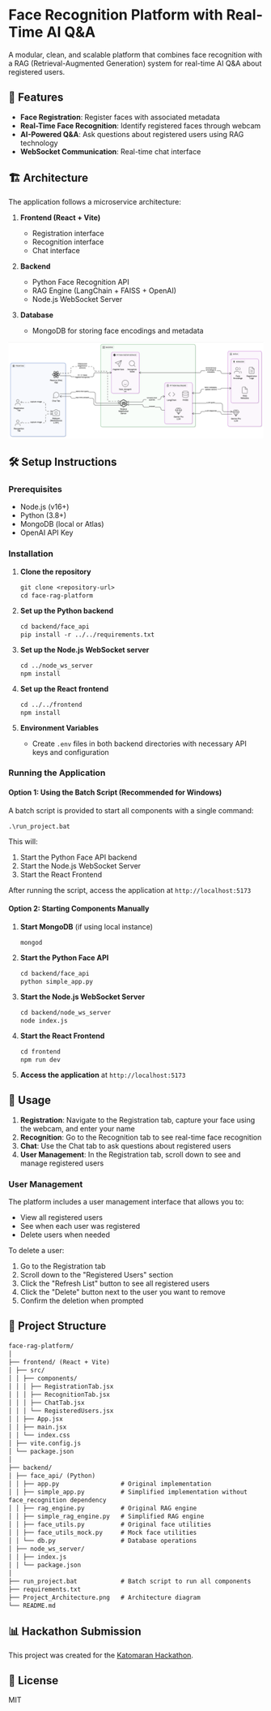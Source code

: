 # Face Recognition Platform with Real-Time AI Q&A

A modular, clean, and scalable platform that combines face recognition with a RAG (Retrieval-Augmented Generation) system for real-time AI Q&A about registered users.

## 🚀 Features

- **Face Registration**: Register faces with associated metadata
- **Real-Time Face Recognition**: Identify registered faces through webcam
- **AI-Powered Q&A**: Ask questions about registered users using RAG technology
- **WebSocket Communication**: Real-time chat interface

## 🏗️ Architecture

The application follows a microservice architecture:

1. **Frontend (React + Vite)**
   - Registration interface
   - Recognition interface
   - Chat interface

2. **Backend**
   - Python Face Recognition API
   - RAG Engine (LangChain + FAISS + OpenAI)
   - Node.js WebSocket Server

3. **Database**
   - MongoDB for storing face encodings and metadata

![Architecture Diagram](./Project_Architecture.png)

## 🛠️ Setup Instructions

### Prerequisites
- Node.js (v16+)
- Python (3.8+)
- MongoDB (local or Atlas)
- OpenAI API Key

### Installation

1. **Clone the repository**
   ```
   git clone <repository-url>
   cd face-rag-platform
   ```

2. **Set up the Python backend**
   ```
   cd backend/face_api
   pip install -r ../../requirements.txt
   ```

3. **Set up the Node.js WebSocket server**
   ```
   cd ../node_ws_server
   npm install
   ```

4. **Set up the React frontend**
   ```
   cd ../../frontend
   npm install
   ```

5. **Environment Variables**
   - Create `.env` files in both backend directories with necessary API keys and configuration

### Running the Application

#### Option 1: Using the Batch Script (Recommended for Windows)

A batch script is provided to start all components with a single command:

```
.\run_project.bat
```

This will:
1. Start the Python Face API backend
2. Start the Node.js WebSocket Server
3. Start the React Frontend

After running the script, access the application at `http://localhost:5173`

#### Option 2: Starting Components Manually

1. **Start MongoDB** (if using local instance)
   ```
   mongod
   ```

2. **Start the Python Face API**
   ```
   cd backend/face_api
   python simple_app.py
   ```

3. **Start the Node.js WebSocket Server**
   ```
   cd backend/node_ws_server
   node index.js
   ```

4. **Start the React Frontend**
   ```
   cd frontend
   npm run dev
   ```

5. **Access the application** at `http://localhost:5173`

## 📝 Usage

1. **Registration**: Navigate to the Registration tab, capture your face using the webcam, and enter your name
2. **Recognition**: Go to the Recognition tab to see real-time face recognition
3. **Chat**: Use the Chat tab to ask questions about registered users
4. **User Management**: In the Registration tab, scroll down to see and manage registered users

### User Management

The platform includes a user management interface that allows you to:

- View all registered users
- See when each user was registered
- Delete users when needed

To delete a user:
1. Go to the Registration tab
2. Scroll down to the "Registered Users" section
3. Click the "Refresh List" button to see all registered users
4. Click the "Delete" button next to the user you want to remove
5. Confirm the deletion when prompted

## 🧩 Project Structure

```
face-rag-platform/
│
├── frontend/ (React + Vite)
│ ├── src/
│ │ ├── components/
│ │ │ ├── RegistrationTab.jsx
│ │ │ ├── RecognitionTab.jsx
│ │ │ ├── ChatTab.jsx
│ │ │ └── RegisteredUsers.jsx
│ │ ├── App.jsx
│ │ ├── main.jsx
│ │ └── index.css
│ ├── vite.config.js
│ └── package.json
│
├── backend/
│ ├── face_api/ (Python)
│ │ ├── app.py                 # Original implementation
│ │ ├── simple_app.py          # Simplified implementation without face_recognition dependency
│ │ ├── rag_engine.py          # Original RAG engine
│ │ ├── simple_rag_engine.py   # Simplified RAG engine
│ │ ├── face_utils.py          # Original face utilities
│ │ ├── face_utils_mock.py     # Mock face utilities
│ │ └── db.py                  # Database operations
│ ├── node_ws_server/
│ │ ├── index.js
│ │ └── package.json
│
├── run_project.bat            # Batch script to run all components
├── requirements.txt
├── Project_Architecture.png   # Architecture diagram
└── README.md
```

## 📊 Hackathon Submission

This project was created for the [Katomaran Hackathon](https://katomaran.com).

## 📄 License

MIT
